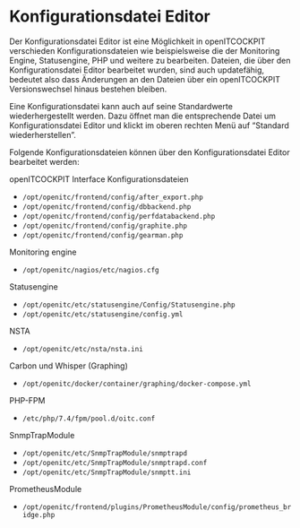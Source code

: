# Konfigurationsdatei Editor

Der Konfigurationsdatei Editor ist eine Möglichkeit in openITCOCKPIT verschieden Konfigurationsdateien wie beispielsweise die der Monitoring Engine, Statusengine, PHP und weitere zu bearbeiten. Dateien, die über den Konfigurationsdatei Editor bearbeitet wurden, sind auch updatefähig, bedeutet also dass Änderungen an den Dateien über ein openITCOCKPIT Versionswechsel hinaus bestehen bleiben.

Eine Konfigurationsdatei kann auch auf seine Standardwerte wiederhergestellt werden. Dazu öffnet man die entsprechende Datei um Konfigurationsdatei Editor und klickt im oberen rechten Menü auf “Standard wiederherstellen”.

Folgende Konfigurationsdateien können über den Konfigurationsdatei Editor bearbeitet werden:

openITCOCKPIT Interface Konfigurationsdateien
- `/opt/openitc/frontend/config/after_export.php`
- `/opt/openitc/frontend/config/dbbackend.php` 	
- `/opt/openitc/frontend/config/perfdatabackend.php`
- `/opt/openitc/frontend/config/graphite.php`
- `/opt/openitc/frontend/config/gearman.php`	


Monitoring engine
- `/opt/openitc/nagios/etc/nagios.cfg`

Statusengine
- `/opt/openitc/etc/statusengine/Config/Statusengine.php`
- `/opt/openitc/etc/statusengine/config.yml`

NSTA
- `/opt/openitc/etc/nsta/nsta.ini`

Carbon und Whisper (Graphing)
- `/opt/openitc/docker/container/graphing/docker-compose.yml`

PHP-FPM
- `/etc/php/7.4/fpm/pool.d/oitc.conf`

SnmpTrapModule
- `/opt/openitc/etc/SnmpTrapModule/snmptrapd`
- `/opt/openitc/etc/SnmpTrapModule/snmptrapd.conf`
- `/opt/openitc/etc/SnmpTrapModule/snmptt.ini`

PrometheusModule
- `/opt/openitc/frontend/plugins/PrometheusModule/config/prometheus_bridge.php`